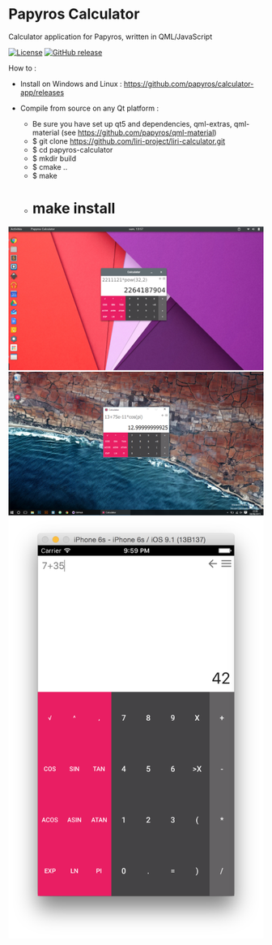 # Papyros Calculator
Calculator application for Papyros, written in QML/JavaScript

[![License](https://img.shields.io/badge/license-LGPLv3.0%2B-blue.svg)](#)
[![GitHub release](https://img.shields.io/badge/release-0.2-red.svg)](https://github.com/papyros/calculator-app/releases)

How to :

* Install on Windows and Linux :
https://github.com/papyros/calculator-app/releases

* Compile from source on any Qt platform : 
  - Be sure you have set up qt5 and dependencies, qml-extras, qml-material (see https://github.com/papyros/qml-material)
  - $ git clone https://github.com/liri-project/liri-calculator.git
  - $ cd papyros-calculator
  - $ mkdir build
  - $ cmake ..
  - $ make
  - # make install

![alt tag](./screenshots/papyros-calculator.png)
![alt tag](./screenshots/papyros-calculator-windows.png)
![alt tag](./screenshots/papyros-calculator-ios.png)
